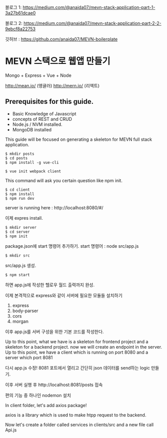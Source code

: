블로그 1: https://medium.com/@anaida07/mevn-stack-application-part-1-3a27b61dcae0

블로그 2: https://medium.com/@anaida07/mevn-stack-application-part-2-2-9ebcf8a22753

깃허브 : https://github.com/anaida07/MEVN-boilerplate

# MEVN 스택으로 웹앱 만들기

Mongo + Express + Vue + Node

http://mean.io/ (앵귤러)
http://mern.io/ (리액트)


## Prerequisites for this guide.

* Basic Knowledge of Javascript
* concepts of REST and CRUD
* Node.js / NVM installed.
* MongoDB installed

This guide will be focused on generating a skeleton for MEVN full stack application. 

``` 
$ mkdir posts
$ cd posts
$ npm install -g vue-cli
```

``` 
$ vue init webpack client
```

This command will ask you certain question like npm init.

```
$ cd client
$ npm install
$ npm run dev
``` 

server is running here : http://localhost:8080/#/

이제 expres install.


```
$ mkdir server
$ cd server
$ npm init
```

package.json에 start 명령어 추가하기.
start 명령어 : node src/app.js


```
$ mkdir src
```
src/app.js 생성.


```
$ npm start
```

하면 app.js에 작성한 헬로우 월드 출력까지 완성.

이제 본격적으로 express와 같이 서버에 필요한 모듈들 설치하기

1. express
2. body-parser
3. cors
4. morgan

이후 app.js를 서버 구성을 위한 기본 코드를 작성한다.

Up to this point, what we have is a skeleton for frontend project and a skeleton for a backend project. now we will create an endpoint in the server. Up to this point, we have a client which is running on port 8080 and a server which port 8081

다시 app.js 수정!
8081 포트에서 열리고 간단히 json 데이터를 send하는 logic 만들기.

이후 서버 실행 후 
http://localhost:8081/posts
접속

편의 기능 중 하나인 nodemon 설치

In client folder, let's add axios package!

axios is a library which is used to make htpp request to the backend.

Now let's create a folder called services in clients/src and a new file call Api.js

